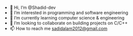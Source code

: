 - 👋 Hi, I’m @Shadid-dev
- 👀 I’m interested in programming and software engineering
- 🌱 I’m currently learning computer science & engineering
- 💞️ I’m looking to collaborate on building projects on C/C++ 
- 📫 How to reach me sadidalam2012@gmail.com

<!---
Shadid-dev/Shadid-dev is a ✨ special ✨ repository because its `README.md` (this file) appears on your GitHub profile.
You can click the Preview link to take a look at your changes.
--->
